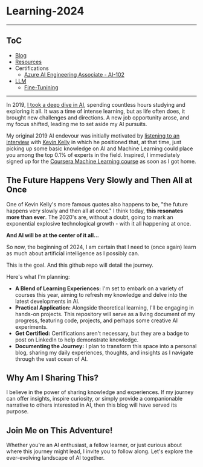 # Learning-2024
---

## ToC
- [Blog](./BLOG.md)
- [Resources](./RESOURCES.md)
- Certifications
  - [Azure AI Engineering Associate - AI-102](./Certification%20-%20Azure%20AI%20Engineer%20Associate/notes.md)
- [LLM](./LLM)
  - [Fine-Tunining](./LLM/Fine-Tuning.md)
---

In 2019, [I took a deep dive in AI](https://medium.com/swlh/top-5-insights-after-i-spent-100-days-learning-about-artificial-intelligence-b14b44a67134), spending countless hours studying and exploring it all. It was a time of intense learning, but as life often does, it brought new challenges and directions. A new job opportunity arose, and my focus shifted, leading me to set aside my AI pursuits.

My original 2019 AI endevour was initially motivated by [listening to an interview](https://youtu.be/csrgeLio9V4?t=1319) with [Kevin Kelly](https://kk.org/) in which he positioned that, at that time, just picking up some basic knowledge on AI and Machine Learning could place you among the top 0.1% of experts in the field. Inspired, I immediately signed up for the [Coursera Machine Learning course](https://www.coursera.org/specializations/machine-learning-introduction#courses) as soon as I got home.

## The Future Happens Very Slowly and Then All at Once

One of Kevin Kelly's more famous quotes also happens to be, "the future happens very slowly and then all at once." I think today, **this resonates more than ever**. The 2020's are, without a doubt, going to mark an exponential explosive technological growth - with it all happening at once.

**And AI will be at the center of it all...**

So now, the beginning of 2024, I am certain that I need to (once again) learn as much about artificial intelligence as I possibly can.

This is the goal. And this github repo will detail the journey.

Here's what I'm planning:

- **A Blend of Learning Experiences:** I'm set to embark on a variety of courses this year, aiming to refresh my knowledge and delve into the latest developments in AI.
- **Practical Application:** Alongside theoretical learning, I'll be engaging in hands-on projects. This repository will serve as a living document of my progress, featuring code, projects, and perhaps some creative AI experiments.
- **Get Certified:** Certifications aren't necessary, but they are a badge to post on LinkedIn to help demonstrate knowledge.
- **Documenting the Journey:** I plan to transform this space into a personal blog, sharing my daily experiences, thoughts, and insights as I navigate through the vast ocean of AI.

## Why Am I Sharing This?
I believe in the power of sharing knowledge and experiences. If my journey can offer insights, inspire curiosity, or simply provide a companionable narrative to others interested in AI, then this blog will have served its purpose.

## Join Me on This Adventure!
Whether you're an AI enthusiast, a fellow learner, or just curious about where this journey might lead, I invite you to follow along. Let's explore the ever-evolving landscape of AI together.
